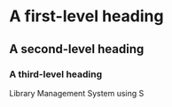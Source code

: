 # A first-level heading
## A second-level heading
### A third-level heading


Library Management System using S

